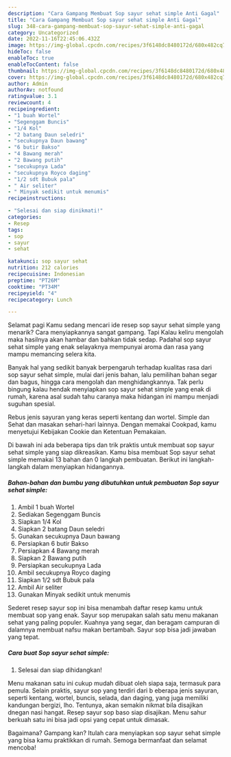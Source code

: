 ```yaml
---
description: "Cara Gampang Membuat Sop sayur sehat simple Anti Gagal"
title: "Cara Gampang Membuat Sop sayur sehat simple Anti Gagal"
slug: 348-cara-gampang-membuat-sop-sayur-sehat-simple-anti-gagal
category: Uncategorized
date: 2022-11-16T22:45:06.432Z
image: https://img-global.cpcdn.com/recipes/3f6148dc8480172d/680x482cq70/sop-sayur-sehat-simple-foto-resep-utama.jpg
hideToc: false
enableToc: true
enableTocContent: false
thumbnail: https://img-global.cpcdn.com/recipes/3f6148dc8480172d/680x482cq70/sop-sayur-sehat-simple-foto-resep-utama.jpg
cover: https://img-global.cpcdn.com/recipes/3f6148dc8480172d/680x482cq70/sop-sayur-sehat-simple-foto-resep-utama.jpg
author: Admin
authorAv: notfound
ratingvalue: 3.1
reviewcount: 4
recipeingredient:
- "1 buah Wortel"
- "Segenggam Buncis"
- "1/4 Kol"
- "2 batang Daun seledri"
- "secukupnya Daun bawang"
- "6 butir Bakso"
- "4 Bawang merah"
- "2 Bawang putih"
- "secukupnya Lada"
- "secukupnya Royco daging"
- "1/2 sdt Bubuk pala"
- " Air seliter"
- " Minyak sedikit untuk menumis"
recipeinstructions:

- "Selesai dan siap dinikmati!"
categories:
- Resep
tags:
- sop
- sayur
- sehat

katakunci: sop sayur sehat 
nutrition: 212 calories
recipecuisine: Indonesian
preptime: "PT26M"
cooktime: "PT34M"
recipeyield: "4"
recipecategory: Lunch

---
```



Selamat pagi Kamu sedang mencari ide resep sop sayur sehat simple yang menarik? Cara menyiapkannya sangat gampang. Tapi Kalau keliru mengolah maka hasilnya akan hambar dan bahkan tidak sedap. Padahal sop sayur sehat simple yang enak selayaknya mempunyai aroma dan rasa yang mampu memancing selera kita.


Banyak hal yang sedikit banyak berpengaruh terhadap kualitas rasa dari sop sayur sehat simple, mulai dari jenis bahan, lalu pemilihan bahan segar dan bagus, hingga cara mengolah dan menghidangkannya. Tak perlu bingung kalau hendak menyiapkan sop sayur sehat simple yang enak di rumah, karena asal sudah tahu caranya maka hidangan ini mampu menjadi suguhan spesial.

Rebus jenis sayuran yang keras seperti kentang dan wortel. Simple dan Sehat dan masakan sehari-hari lainnya. Dengan memakai Cookpad, kamu menyetujui Kebijakan Cookie dan Ketentuan Pemakaian.


Di bawah ini ada beberapa tips dan trik praktis untuk membuat sop sayur sehat simple yang siap dikreasikan. Kamu bisa membuat Sop sayur sehat simple memakai 13 bahan dan 0 langkah pembuatan. Berikut ini langkah-langkah dalam menyiapkan hidangannya.

<!--inarticleads1-->

##### Bahan-bahan dan bumbu yang dibutuhkan untuk pembuatan Sop sayur sehat simple:

1. Ambil 1 buah Wortel
1. Sediakan Segenggam Buncis
1. Siapkan 1/4 Kol
1. Siapkan 2 batang Daun seledri
1. Gunakan secukupnya Daun bawang
1. Persiapkan 6 butir Bakso
1. Persiapkan 4 Bawang merah
1. Siapkan 2 Bawang putih
1. Persiapkan secukupnya Lada
1. Ambil secukupnya Royco daging
1. Siapkan 1/2 sdt Bubuk pala
1. Ambil  Air seliter
1. Gunakan  Minyak sedikit untuk menumis


Sederet resep sayur sop ini bisa menambah daftar resep kamu untuk membuat sop yang enak. Sayur sop merupakan salah satu menu makanan sehat yang paling populer. Kuahnya yang segar, dan beragam campuran di dalamnya membuat nafsu makan bertambah. Sayur sop bisa jadi jawaban yang tepat. 

<!--inarticleads2-->

##### Cara buat Sop sayur sehat simple:


1. Selesai dan siap dihidangkan!

Menu makanan satu ini cukup mudah dibuat oleh siapa saja, termasuk para pemula. Selain praktis, sayur sop yang terdiri dari b eberapa jenis sayuran, seperti kentang, wortel, buncis, selada, dan daging, yang juga memiliki kandungan bergizi, lho. Tentunya, akan semakin nikmat bila disajikan dnegan nasi hangat. Resep sayur sop baso siap disajikan. Menu sahur berkuah satu ini bisa jadi opsi yang cepat untuk dimasak. 

Bagaimana? Gampang kan? Itulah cara menyiapkan sop sayur sehat simple yang bisa kamu praktikkan di rumah. Semoga bermanfaat dan selamat mencoba!
